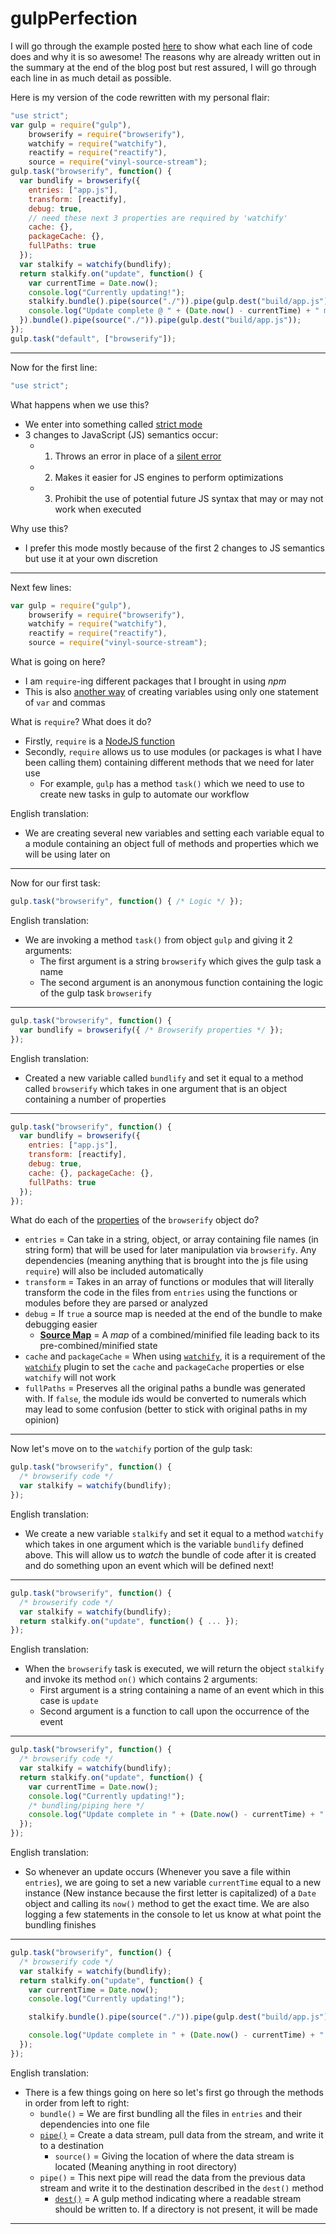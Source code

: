 # gulpPerfection

I will go through the example posted [here][1] to show what each line of code does and why it is so awesome! The reasons why are already written out in the summary at the end of the blog post but rest assured, I will go through each line in as much detail as possible.

Here is my version of the code rewritten with my personal flair:

```JavaScript
"use strict";
var gulp = require("gulp"),
    browserify = require("browserify"),
    watchify = require("watchify"),
    reactify = require("reactify"),
    source = require("vinyl-source-stream");
gulp.task("browserify", function() {
  var bundlify = browserify({
    entries: ["app.js"],
    transform: [reactify],
    debug: true,
    // need these next 3 properties are required by 'watchify'
    cache: {},
    packageCache: {},
    fullPaths: true
  });
  var stalkify = watchify(bundlify);
  return stalkify.on("update", function() {
    var currentTime = Date.now();
    console.log("Currently updating!");
    stalkify.bundle().pipe(source("./")).pipe(gulp.dest("build/app.js"));
    console.log("Update complete @ " + (Date.now() - currentTime) + " milliseconds!");
  }).bundle().pipe(source("./")).pipe(gulp.dest("build/app.js"));
});
gulp.task("default", ["browserify"]);
```

---

Now for the first line:

```JavaScript
"use strict";
```

What happens when we use this?
- We enter into something called [strict mode][2]
- 3 changes to JavaScript (JS) semantics occur:
  - 1) Throws an error in place of a [silent error][3]
  - 2) Makes it easier for JS engines to perform optimizations
  - 3) Prohibit the use of potential future JS syntax that may or may not work when executed

Why use this?
- I prefer this mode mostly because of the first 2 changes to JS semantics but use it at your own discretion

---

Next few lines:

```JavaScript
var gulp = require("gulp"),
    browserify = require("browserify"),
    watchify = require("watchify"),
    reactify = require("reactify"),
    source = require("vinyl-source-stream");
```

What is going on here?
- I am `require`-ing different packages that I brought in using *npm*
- This is also [another way][4] of creating variables using only one statement of `var` and commas

What is `require`? What does it do?
- Firstly, `require` is a [NodeJS function][5]
- Secondly, `require` allows us to use modules (or packages is what I have been calling them) containing different methods that we need for later use
  - For example, `gulp` has a method `task()` which we need to use to create new tasks in gulp to automate our workflow

English translation:
- We are creating several new variables and setting each variable equal to a module containing an object full of methods and properties which we will be using later on

---

Now for our first task:

```JavaScript
gulp.task("browserify", function() { /* Logic */ });
```

English translation:
- We are invoking a method `task()` from object `gulp` and giving it 2 arguments:
  - The first argument is a string `browserify` which gives the gulp task a name
  - The second argument is an anonymous function containing the logic of the gulp task `browserify`

---

```JavaScript
gulp.task("browserify", function() {
  var bundlify = browserify({ /* Browserify properties */ });
});
```

English translation:
- Created a new variable called `bundlify` and set it equal to a method called `browserify` which takes in one argument that is an object containing a number of properties

---

```JavaScript
gulp.task("browserify", function() {
  var bundlify = browserify({
    entries: ["app.js"],
    transform: [reactify],
    debug: true,
    cache: {}, packageCache: {},
    fullPaths: true
  });
});
```

What do each of the [properties][6] of the `browserify` object do?
- `entries` = Can take in a string, object, or array containing file names (in string form) that will be used for later manipulation via `browserify`. Any dependencies (meaning anything that is brought into the js file using `require`) will also be included automatically
- `transform` = Takes in an array of functions or modules that will literally transform the code in the files from `entries` using the functions or modules before they are parsed or analyzed
- `debug` = If `true` a source map is needed at the end of the bundle to make debugging easier
  - [**Source Map**][7] = A *map* of a combined/minified file leading back to its pre-combined/minified state
- `cache` and `packageCache` = When using [`watchify`][8], it is a requirement of the [`watchify`][8] plugin to set the `cache` and `packageCache` properties or else `watchify` will not work
- `fullPaths` = Preserves all the original paths a bundle was generated with. If `false`, the module ids would be converted to numerals which may lead to some confusion (better to stick with original paths in my opinion)

---

Now let's move on to the `watchify` portion of the gulp task:

```JavaScript
gulp.task("browserify", function() {
  /* browserify code */
  var stalkify = watchify(bundlify);
});
```

English translation:
- We create a new variable `stalkify` and set it equal to a method `watchify` which takes in one argument which is the variable `bundlify` defined above. This will allow us to *watch* the bundle of code after it is created and do something upon an event which will be defined next!

---

```JavaScript
gulp.task("browserify", function() {
  /* browserify code */
  var stalkify = watchify(bundlify);
  return stalkify.on("update", function() { ... });
});
```

English translation:
- When the `browserify` task is executed, we will return the object `stalkify` and invoke its method `on()` which contains 2 arguments:
  - First argument is a string containing a name of an event which in this case is `update`
  - Second argument is a function to call upon the occurrence of the event
---

```JavaScript
gulp.task("browserify", function() {
  /* browserify code */
  var stalkify = watchify(bundlify);
  return stalkify.on("update", function() {
    var currentTime = Date.now();
    console.log("Currently updating!");
    /* bundling/piping here */
    console.log("Update complete in " + (Date.now() - currentTime) + " milliseconds");
  });
});
```

English translation:
- So whenever an update occurs (Whenever you save a file within `entries`), we are going to set a new variable `currentTime` equal to a new instance (New instance because the first letter is capitalized) of a `Date` object and calling its `now()` method to get the exact time. We are also logging a few statements in the console to let us know at what point the bundling finishes

---

```JavaScript
gulp.task("browserify", function() {
  /* browserify code */
  var stalkify = watchify(bundlify);
  return stalkify.on("update", function() {
    var currentTime = Date.now();
    console.log("Currently updating!");

    stalkify.bundle().pipe(source("./")).pipe(gulp.dest("build/app.js"));

    console.log("Update complete in " + (Date.now() - currentTime) + " milliseconds");
  });
});
```

English translation:
- There is a few things going on here so let's first go through the methods in order from left to right:
  - `bundle()` = We are first bundling all the files in `entries` and their dependencies into one file
  - [`pipe()`][9] = Create a data stream, pull data from the stream, and write it to a destination
    - `source()` = Giving the location of where the data stream is located (Meaning anything in root directory)
  - `pipe()` = This next pipe will read the data from the previous data stream and write it to the destination described in the `dest()` method
    - [`dest()`][10] = A gulp method indicating where a readable stream should be written to. If a directory is not present, it will be made

---

[1]: http://christianalfoni.github.io/javascript/2014/08/15/react-js-workflow.html "Christian Alfoni's Blog"

[2]: https://developer.mozilla.org/en-US/docs/Web/JavaScript/Reference/Strict_mode "MDN: Strict Mode"

[3]: http://eloquentjavascript.net/1st_edition/chapter5.html "Eloquent JS: Error Handling"

[4]: http://www.w3schools.com/js/js_variables.asp "W3: Variable Declaration"

[5]: https://nodejs.org/api/modules.html#modules_addenda_package_manager_tips "NodeJS: require()"

[6]: https://github.com/substack/node-browserify#usage "Browserify Documentation"

[7]: http://www.html5rocks.com/en/tutorials/developertools/sourcemaps/ "HTML5 Rocks: Source Maps"

[8]: https://github.com/substack/watchify "Watchify Documentation"

[9]: https://nodejs.org/api/stream.html#stream_readable_pipe_destination_options "NodeJS: pipe method"

[10]: https://github.com/gulpjs/gulp/blob/master/docs/API.md#gulpdestpath-options "Gulp Documentation: gulp.dest()"

